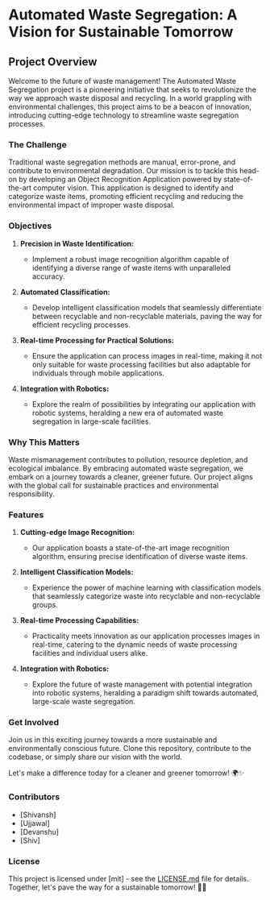 # Automated Waste Segregation: A Vision for Sustainable Tomorrow

## Project Overview

Welcome to the future of waste management! The Automated Waste Segregation project is a pioneering initiative that seeks to revolutionize the way we approach waste disposal and recycling. In a world grappling with environmental challenges, this project aims to be a beacon of innovation, introducing cutting-edge technology to streamline waste segregation processes.

### The Challenge

Traditional waste segregation methods are manual, error-prone, and contribute to environmental degradation. Our mission is to tackle this head-on by developing an Object Recognition Application powered by state-of-the-art computer vision. This application is designed to identify and categorize waste items, promoting efficient recycling and reducing the environmental impact of improper waste disposal.

### Objectives

1. **Precision in Waste Identification:**
   - Implement a robust image recognition algorithm capable of identifying a diverse range of waste items with unparalleled accuracy.

2. **Automated Classification:**
   - Develop intelligent classification models that seamlessly differentiate between recyclable and non-recyclable materials, paving the way for efficient recycling processes.

3. **Real-time Processing for Practical Solutions:**
   - Ensure the application can process images in real-time, making it not only suitable for waste processing facilities but also adaptable for individuals through mobile applications.

4. **Integration with Robotics:**
   - Explore the realm of possibilities by integrating our application with robotic systems, heralding a new era of automated waste segregation in large-scale facilities.

### Why This Matters

Waste mismanagement contributes to pollution, resource depletion, and ecological imbalance. By embracing automated waste segregation, we embark on a journey towards a cleaner, greener future. Our project aligns with the global call for sustainable practices and environmental responsibility.

### Features

1. **Cutting-edge Image Recognition:**
   - Our application boasts a state-of-the-art image recognition algorithm, ensuring precise identification of diverse waste items.

2. **Intelligent Classification Models:**
   - Experience the power of machine learning with classification models that seamlessly categorize waste into recyclable and non-recyclable groups.

3. **Real-time Processing Capabilities:**
   - Practicality meets innovation as our application processes images in real-time, catering to the dynamic needs of waste processing facilities and individual users alike.

4. **Integration with Robotics:**
   - Explore the future of waste management with potential integration into robotic systems, heralding a paradigm shift towards automated, large-scale waste segregation.

### Get Involved

Join us in this exciting journey towards a more sustainable and environmentally conscious future. Clone this repository, contribute to the codebase, or simply share our vision with the world.

Let's make a difference today for a cleaner and greener tomorrow! 🌍✨

### Contributors

- [Shivansh]
- [Ujjawal]
- [Devanshu]
- [Shiv]

### License

This project is licensed under [mit] - see the [LICENSE.md](LICENSE.md) file for details. Together, let's pave the way for a sustainable tomorrow! 🌱🌟
